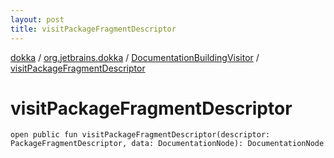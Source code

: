 ```yaml
---
layout: post
title: visitPackageFragmentDescriptor
---
```

[dokka](../../index.md) / [org.jetbrains.dokka](../index.md) / [DocumentationBuildingVisitor](index.md) / [visitPackageFragmentDescriptor](visitPackageFragmentDescriptor.md)

# visitPackageFragmentDescriptor

```
open public fun visitPackageFragmentDescriptor(descriptor: PackageFragmentDescriptor, data: DocumentationNode): DocumentationNode
```
